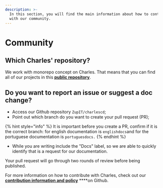 ```yaml
---
description: >-
  In this section, you will find the main information about how to contribute
  with our community.
---
```


# Community

## **Which Charles' repository?**

We work with monorepo concept on Charles. That means that you can find all of our projects in this [**public repository**](https://github.com/ZupIT/charlescd).

## **Do you want to report an issue or suggest a doc change?** 

* Access our Github repository  `ZupIT/charlescd`;
* Point out which branch do you want to create your pull request \(PR\); 

{% hint style="info" %}
It is important before you create a PR, confirm if it is the correct branch: for english documentation is `englishdocs`and for the portuguese documentation is `portuguesdocs.`
{% endhint %}

* While you are writing include the "Docs" label, so we are able to quickly identify that is a request for our documentation. 

Your pull request will go through two rounds of review before being published. 

For more information on how to contribute with Charles, check out our [**contribution information and policy**](https://github.com/ZupIT/charlescd/blob/master/CONTRIBUTING.md) ****on Github. 




